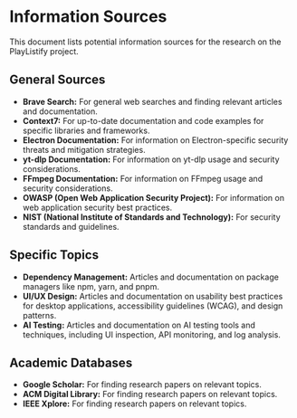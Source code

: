 # Information Sources

This document lists potential information sources for the research on the PlayListify project.

## General Sources

*   **Brave Search:** For general web searches and finding relevant articles and documentation.
*   **Context7:** For up-to-date documentation and code examples for specific libraries and frameworks.
*   **Electron Documentation:** For information on Electron-specific security threats and mitigation strategies.
*   **yt-dlp Documentation:** For information on yt-dlp usage and security considerations.
*   **FFmpeg Documentation:** For information on FFmpeg usage and security considerations.
*   **OWASP (Open Web Application Security Project):** For information on web application security best practices.
*   **NIST (National Institute of Standards and Technology):** For security standards and guidelines.

## Specific Topics

*   **Dependency Management:** Articles and documentation on package managers like npm, yarn, and pnpm.
*   **UI/UX Design:** Articles and documentation on usability best practices for desktop applications, accessibility guidelines (WCAG), and design patterns.
*   **AI Testing:** Articles and documentation on AI testing tools and techniques, including UI inspection, API monitoring, and log analysis.

## Academic Databases

*   **Google Scholar:** For finding research papers on relevant topics.
*   **ACM Digital Library:** For finding research papers on relevant topics.
*   **IEEE Xplore:** For finding research papers on relevant topics.